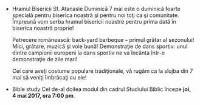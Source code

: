 * <label>Hramul Bisericii Sf. Atanasie</label> Duminică 7 mai este o duminică foarte specială pentru biserica noastră şi pentru noi toţi ca şi comunitate. Împreună vom serba hramul bisericii noastre pentru prima dată în biserica noastră proprie!

  Petrecere românească: back-yard barbeque – primul grătar al sezonului! Mici, grătare, muzică şi voie bună! Demonstraţie de dans sportiv: unul dintre campionii europeni la dans sportiv ne va încânta într-o demonstraţie de zile mari!

  Cei care aveţi costume populare tradiţionale, vă rugăm ca la slujba din 7 mai  să veniţi îmbrăcaţi cu ele!

* <label>Bible study</label> Cel de-al doilea modul din cadrul Studiului Biblic începe **joi, 4 mai 2017, ora 7:00&nbsp;pm**.